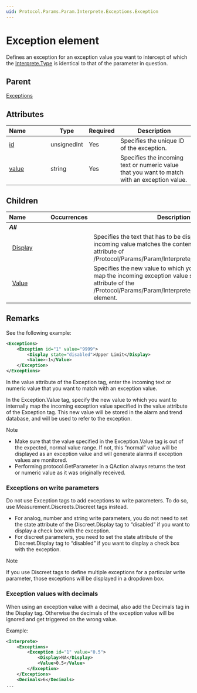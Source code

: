 ```yaml
---
uid: Protocol.Params.Param.Interprete.Exceptions.Exception
---
```


# Exception element

Defines an exception for an exception value you want to intercept of which the [Interprete.Type](xref:Protocol.Params.Param.Interprete.Type) is identical to that of the parameter in question.

## Parent

[Exceptions](xref:Protocol.Params.Param.Interprete.Exceptions)

## Attributes

|Name&nbsp;&nbsp;&nbsp;&nbsp;&nbsp;&nbsp;&nbsp;&nbsp;&nbsp;&nbsp;&nbsp;&nbsp;|Type|Required|Description|
|--- |--- |--- |--- |
|[id](xref:Protocol.Params.Param.Interprete.Exceptions.Exception-id)|unsignedInt|Yes|Specifies the unique ID of the exception.|
|[value](xref:Protocol.Params.Param.Interprete.Exceptions.Exception-value)|string|Yes|Specifies the incoming text or numeric value that you want to match with an exception value.|

## Children

|Name&nbsp;&nbsp;&nbsp;&nbsp;&nbsp;&nbsp;&nbsp;&nbsp;&nbsp;&nbsp;&nbsp;&nbsp;|Occurrences|Description|
|--- |--- |--- |
|***All***|||
|&nbsp;&nbsp;[Display](xref:Protocol.Params.Param.Interprete.Exceptions.Exception.Display)||Specifies the text that has to be displayed when the incoming value matches the contents of the value attribute of /Protocol/Params/Param/Interprete/Exceptions/Exception.|
|&nbsp;&nbsp;[Value](xref:Protocol.Params.Param.Interprete.Exceptions.Exception.Value)||Specifies the new value to which you want to internally map the incoming exception value specified in the value attribute of the /Protocol/Params/Param/Interprete/Exceptions/Exception element.|

## Remarks

See the following example:

```xml
<Exceptions>
	<Exception id="1" value="9999">
		<Display state="disabled">Upper Limit</Display>
		<Value>-1</Value>
	</Exception>
</Exceptions>
```

In the value attribute of the Exception tag, enter the incoming text or numeric value that you want to match
with an exception value.

In the Exception.Value tag, specify the new value to which you want to internally map the incoming exception value specified in the value attribute of the Exception tag. This new value will be stored in the alarm and trend database, and will be used to refer to the exception.

> [!NOTE]
>
> - Make sure that the value specified in the Exception.Value tag is out of the expected, normal value range. If not, this “normal” value will be displayed as an exception value and will generate alarms if exception values are monitored.
> - Performing protocol.GetParameter in a QAction always returns the text or numeric value as it was originally received.

### Exceptions on write parameters

Do not use Exception tags to add exceptions to write parameters. To do so, use Measurement.Discreets.Discreet tags instead.

- For analog, number and string write parameters, you do not need to set the state attribute of the Discreet.Display tag to “disabled” if you want to display a check box with the exception.
- For discreet parameters, you need to set the state attribute of the Discreet.Display tag to “disabled” if you want to display a check box with the exception.

> [!NOTE]
> If you use Discreet tags to define multiple exceptions for a particular write parameter, those exceptions will be displayed in a dropdown box.

### Exception values with decimals

When using an exception value with a decimal, also add the Decimals tag in the Display tag. Otherwise the decimals of the exception value will be ignored and get triggered on the wrong value.

Example:

```xml
<Interprete>
	<Exceptions>
		<Exception id="1" value="0.5">
			<Display>NA</Display>
			<Value>0.5</Value>
		</Exception>
	</Exceptions>
	<Decimals>6</Decimals>
...
```
